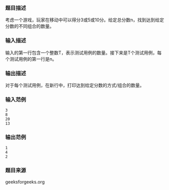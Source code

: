 ### 题目描述
考虑一个游戏，玩家在移动中可以得分3或5或10分。给定总分数n，找到达到给定分数的不同组合的数量。
### 输入描述
输入的第一行包含一个整数T，表示测试用例的数量。接下来是T个测试用例，每个测试用例的第一行是n。
### 输出描述
对于每个测试用例，在新行中，打印达到给定分数的方式/组合的数量。
### 输入范例
```
3
8
20
13
```
### 输出范例
```
1
4
2
```
### 题目来源
geeksforgeeks.org

